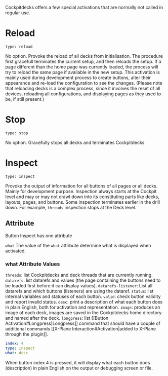 Cockpitdecks offers a few special activations that are normally not called in regular use.

# Reload

`type: reload`

No option. Provoke the reload of all decks from initialisation.
The procedure first gracefull terminates the current setup, and then reloads the setup.
If a page different than the home page was currently loaded, the process will try to reload the same page if available in the new setup.
This activation is mainly used during development process to create buttons, alter their appearance and re-load the configuration to see the changes.
(Please note that reloading decks is a complex process, since it involves the reset of all devices, reloading all configurations, and displaying pages as they used to be, if still present.)

# Stop

`type: stop`

No option. Gracefully stops all decks and terminates Cockpitdecks.

# Inspect

`type: inspect`

Provoke the output of information for all buttons of all pages or all decks.
Mainly for development purpose.
Inspection always starts at the Cockpit level and may or may not crawl down into its constituting parts like decks, layouts, pages, and buttons. Some inspection terminates earlier in the drill down. For example, `threads` inspection stops at the Deck level.

## Attribute
Button Inspect has one attribute

`what`
The value of the `what` attribute determine what is displayed when activated.
### what Attribute Values

`threads`: list Cockpitdecks and deck threads that are currently running.
`datarefs`: list datarefs and values (the page containing the buttons need to be loaded first before it can display values).
`datarefs-listener`: List all datarefs and which buttons (listeners) are using the dataref.
`status`: list internal variables and statuses of each button.
`valid`: check button validity and report invalid status.
`desc`: print a description of what each button does in plain English, both for activation and representation.
`image`: produces an image of each deck, images are saved in the Cockpitdecks home directory and named after the deck.
`longpress`: list [[Button Activation#Longpress|Longpress]] command that should have a couple of additional commands [[X-Plane Interaction#Activation|added to X-Plane through the plugin]].

```Yaml
index: 4
type: inspect
what: desc
```

When button index 4 is pressed, it will display what each button does (description) in plain English on the output or debugging screen or file.